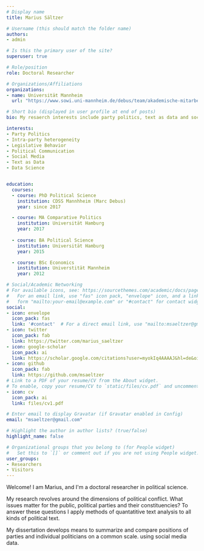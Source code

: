 ```yaml
---
# Display name
title: Marius Sältzer

# Username (this should match the folder name)
authors:
- admin

# Is this the primary user of the site?
superuser: true

# Role/position
role: Doctoral Researcher

# Organizations/Affiliations
organizations:
- name: Universität Mannheim
  url: "https://www.sowi.uni-mannheim.de/debus/team/akademische-mitarbeiterinnen-und-mitarbeiter/saeltzer-marius/"

# Short bio (displayed in user profile at end of posts)
bio: My resaerch interests include party politics, text as data and social media

interests:
- Party Politics
- Intra-party heterogeneity
- Legislative Behavior 
- Political Communication
- Social Media 
- Text as Data
- Data Science


education:
  courses:
  - course: PhD Political Science 
    institution: CDSS Mannhheim (Marc Debus)
    year: since 2017

  - course: MA Comparative Politics 
    institution: Universität Hamburg
    year: 2017
  
  - course: BA Political Science 
    institution: Universität Hamburg
    year: 2015

  - course: BSc Economics 
    institution: Universtität Mannheim 
    year: 2012

# Social/Academic Networking
# For available icons, see: https://sourcethemes.com/academic/docs/page-builder/#icons
#   For an email link, use "fas" icon pack, "envelope" icon, and a link in the
#   form "mailto:your-email@example.com" or "#contact" for contact widget.
social:
- icon: envelope
  icon_pack: fas
  link: '#contact'  # For a direct email link, use "mailto:msaeltzer@gmail.com".
- icon: twitter
  icon_pack: fab
  link: https://twitter.com/marius_saeltzer
- icon: google-scholar
  icon_pack: ai
  link: https://scholar.google.com/citations?user=myokIq4AAAAJ&hl=de&oi=ao
- icon: github
  icon_pack: fab
  link: https://github.com/msaeltzer
# Link to a PDF of your resume/CV from the About widget.
# To enable, copy your resume/CV to `static/files/cv.pdf` and uncomment the lines below.
- icon: cv
  icon_pack: ai
  link: files/cv1.pdf

# Enter email to display Gravatar (if Gravatar enabled in Config)
email: "msaeltzer@gmail.com"

# Highlight the author in author lists? (true/false)
highlight_name: false

# Organizational groups that you belong to (for People widget)
#   Set this to `[]` or comment out if you are not using People widget.
user_groups:
- Researchers
- Visitors
---
```


Welcome! I am Marius, and I'm a doctoral researcher in political science. 


My research revolves around the dimensions of political conflict. What issues matter for the public, political parties and
their constituencies? To answer these questions I apply methods of quantatitive text analysis to all kinds of political text.

My dissertation develops means to summarize and compare positions of parties and individual politicians on a common scale.
using social media data. 



